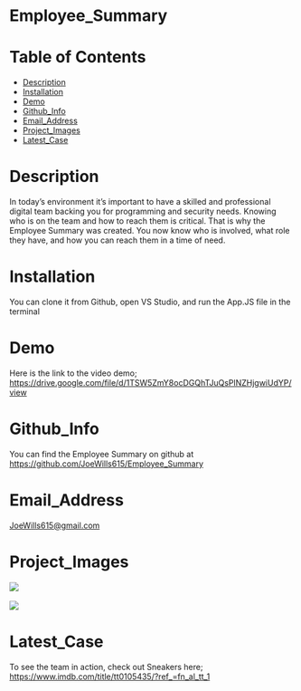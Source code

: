 # Employee_Summary

# Table of Contents
  * [Description](#description)
  * [Installation](#installation)
  * [Demo](#demo)
  * [Github_Info](#github_info)
  * [Email_Address](#email_address)
  * [Project_Images](#project_images)
  * [Latest_Case](#latest_case)


# Description
  In today’s environment it’s important to have a skilled and professional digital team backing you for programming and security needs. Knowing who is on the team and how to reach them is critical. That is why the Employee Summary was created. You now know who is involved, what role they have, and how you can reach them in a time of need. 

# Installation
  You can clone it from Github, open VS Studio, and run the App.JS file in the terminal

# Demo
  Here is the link to the video demo; 
  https://drive.google.com/file/d/1TSW5ZmY8ocDGQhTJuQsPlNZHjgwiUdYP/view

# Github_Info
  You can find the Employee Summary on github at https://github.com/JoeWills615/Employee_Summary

# Email_Address
  JoeWills615@gmail.com

# Project_Images

  <img src="./images/sneakers_01.PNG">

<br/>
<br/>

  <img src="./images/sneakers_02.PNG">
   
  # Latest_Case
  To see the team in action, check out Sneakers here;
  https://www.imdb.com/title/tt0105435/?ref_=fn_al_tt_1
